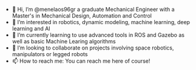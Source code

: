 - 👋 Hi, I’m @menelaos96gr a graduate Mechanical Engineer with a Master's in Mechanical Design, Automation and Control
- 👀 I’m interested in robotics, dynamic modeling, machine learning, deep learning and AI
- 🌱 I’m currently learning to use advanced tools in ROS and Gazebo as well as basic Machine Learing algorithms
- 💞️ I’m looking to collaborate on projects involving space robotics, manipulators or legged robots
- 📫 How to reach me: You can reach me here of course!

<!---
menelaos96gr/menelaos96gr is a ✨ special ✨ repository because its `README.md` (this file) appears on your GitHub profile.
You can click the Preview link to take a look at your changes.
--->
